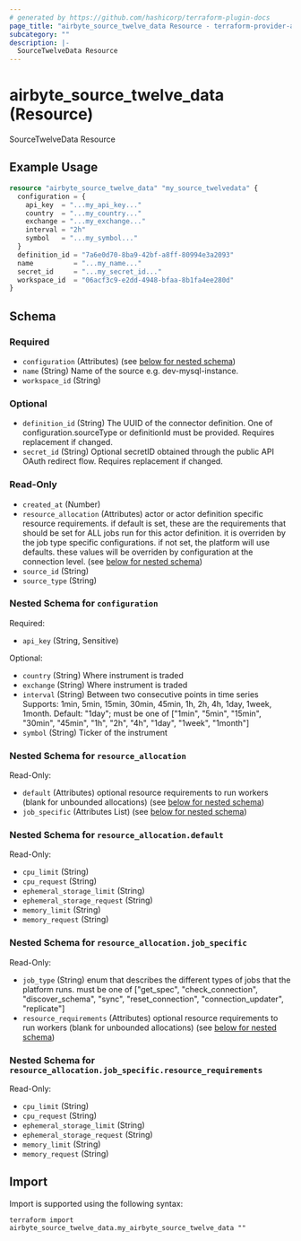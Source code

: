 ```yaml
---
# generated by https://github.com/hashicorp/terraform-plugin-docs
page_title: "airbyte_source_twelve_data Resource - terraform-provider-airbyte"
subcategory: ""
description: |-
  SourceTwelveData Resource
---
```


# airbyte_source_twelve_data (Resource)

SourceTwelveData Resource

## Example Usage

```terraform
resource "airbyte_source_twelve_data" "my_source_twelvedata" {
  configuration = {
    api_key  = "...my_api_key..."
    country  = "...my_country..."
    exchange = "...my_exchange..."
    interval = "2h"
    symbol   = "...my_symbol..."
  }
  definition_id = "7a6e0d70-8ba9-42bf-a8ff-80994e3a2093"
  name          = "...my_name..."
  secret_id     = "...my_secret_id..."
  workspace_id  = "06acf3c9-e2dd-4948-bfaa-8b1fa4ee280d"
}
```

<!-- schema generated by tfplugindocs -->
## Schema

### Required

- `configuration` (Attributes) (see [below for nested schema](#nestedatt--configuration))
- `name` (String) Name of the source e.g. dev-mysql-instance.
- `workspace_id` (String)

### Optional

- `definition_id` (String) The UUID of the connector definition. One of configuration.sourceType or definitionId must be provided. Requires replacement if changed.
- `secret_id` (String) Optional secretID obtained through the public API OAuth redirect flow. Requires replacement if changed.

### Read-Only

- `created_at` (Number)
- `resource_allocation` (Attributes) actor or actor definition specific resource requirements. if default is set, these are the requirements that should be set for ALL jobs run for this actor definition. it is overriden by the job type specific configurations. if not set, the platform will use defaults. these values will be overriden by configuration at the connection level. (see [below for nested schema](#nestedatt--resource_allocation))
- `source_id` (String)
- `source_type` (String)

<a id="nestedatt--configuration"></a>
### Nested Schema for `configuration`

Required:

- `api_key` (String, Sensitive)

Optional:

- `country` (String) Where instrument is traded
- `exchange` (String) Where instrument is traded
- `interval` (String) Between two consecutive points in time series Supports: 1min, 5min, 15min, 30min, 45min, 1h, 2h, 4h, 1day, 1week, 1month. Default: "1day"; must be one of ["1min", "5min", "15min", "30min", "45min", "1h", "2h", "4h", "1day", "1week", "1month"]
- `symbol` (String) Ticker of the instrument


<a id="nestedatt--resource_allocation"></a>
### Nested Schema for `resource_allocation`

Read-Only:

- `default` (Attributes) optional resource requirements to run workers (blank for unbounded allocations) (see [below for nested schema](#nestedatt--resource_allocation--default))
- `job_specific` (Attributes List) (see [below for nested schema](#nestedatt--resource_allocation--job_specific))

<a id="nestedatt--resource_allocation--default"></a>
### Nested Schema for `resource_allocation.default`

Read-Only:

- `cpu_limit` (String)
- `cpu_request` (String)
- `ephemeral_storage_limit` (String)
- `ephemeral_storage_request` (String)
- `memory_limit` (String)
- `memory_request` (String)


<a id="nestedatt--resource_allocation--job_specific"></a>
### Nested Schema for `resource_allocation.job_specific`

Read-Only:

- `job_type` (String) enum that describes the different types of jobs that the platform runs. must be one of ["get_spec", "check_connection", "discover_schema", "sync", "reset_connection", "connection_updater", "replicate"]
- `resource_requirements` (Attributes) optional resource requirements to run workers (blank for unbounded allocations) (see [below for nested schema](#nestedatt--resource_allocation--job_specific--resource_requirements))

<a id="nestedatt--resource_allocation--job_specific--resource_requirements"></a>
### Nested Schema for `resource_allocation.job_specific.resource_requirements`

Read-Only:

- `cpu_limit` (String)
- `cpu_request` (String)
- `ephemeral_storage_limit` (String)
- `ephemeral_storage_request` (String)
- `memory_limit` (String)
- `memory_request` (String)

## Import

Import is supported using the following syntax:

```shell
terraform import airbyte_source_twelve_data.my_airbyte_source_twelve_data ""
```
